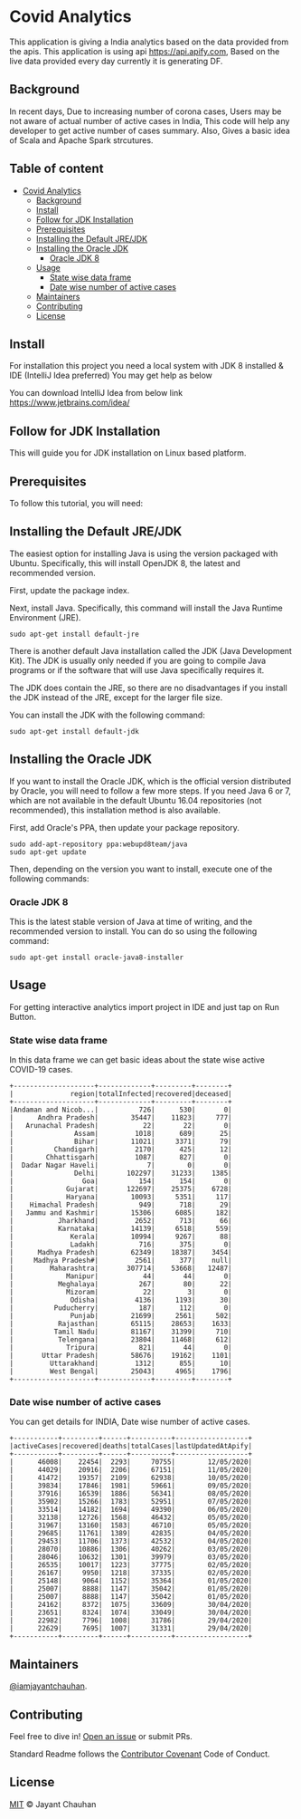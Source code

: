 # Covid Analytics

This application is giving a India analytics based on the data 
provided from the apis. This application is using api https://api.apify.com,
Based on the live data provided every day currently it is generating DF. 

## Background

In recent days, Due to increasing number of corona cases, Users may be not
aware of actual number of active cases in India, This code will help any developer 
to get active number of cases summary. Also, Gives a basic idea of Scala and Apache Spark strcutures. 

## Table of content

- [Covid Analytics](#covid-analytics)
  * [Background](#background)
  * [Install](#install)
  * [Follow for JDK Installation](#follow-for-jdk-installation)
  * [Prerequisites](#prerequisites)
  * [Installing the Default JRE/JDK](#installing-the-default-jre-jdk)
  * [Installing the Oracle JDK](#installing-the-oracle-jdk)
    + [Oracle JDK 8](#oracle-jdk-8)
  * [Usage](#usage)
    + [State wise data frame](#state-wise-data-frame)
    + [Date wise number of active cases](#date-wise-number-of-active-cases)
  * [Maintainers](#maintainers)
  * [Contributing](#contributing)
  * [License](#license)

## Install

For installation this project you need a local system with JDK 8
 installed & IDE (IntelliJ Idea preferred) You may get help as below
 
You can download IntelliJ Idea from below link
https://www.jetbrains.com/idea/

## Follow for JDK Installation

This will guide you for JDK installation on Linux based platform. 

## Prerequisites

To follow this tutorial, you will need:

## Installing the Default JRE/JDK

The easiest option for installing Java is using the version packaged with Ubuntu. Specifically, this will install OpenJDK 8, the latest and recommended version.

First, update the package index.

Next, install Java. Specifically, this command will install the Java Runtime Environment (JRE).

    sudo apt-get install default-jre

There is another default Java installation called the JDK (Java Development Kit). The JDK is usually only needed if you are going to compile Java programs or if the software that will use Java specifically requires it.

The JDK does contain the JRE, so there are no disadvantages if you install the JDK instead of the JRE, except for the larger file size.

You can install the JDK with the following command:

    sudo apt-get install default-jdk

## Installing the Oracle JDK

If you want to install the Oracle JDK, which is the official version distributed by Oracle, you will need to follow a few more steps. If you need Java 6 or 7, which are not available in the default Ubuntu 16.04 repositories (not recommended), this installation method is also available.

First, add Oracle's PPA, then update your package repository.

    sudo add-apt-repository ppa:webupd8team/java
    sudo apt-get update

Then, depending on the version you want to install, execute one of the following commands:

### Oracle JDK 8

This is the latest stable version of Java at time of writing, and the recommended version to install. You can do so using the following command:

    sudo apt-get install oracle-java8-installer 

## Usage 

For getting interactive analytics import project in IDE and just tap on Run Button. 

### State wise data frame

In this data frame we can get basic ideas about the state wise active COVID-19 cases. 

```
+--------------------+-------------+---------+--------+
|              region|totalInfected|recovered|deceased|
+--------------------+-------------+---------+--------+
|Andaman and Nicob...|          726|      530|       0|
|      Andhra Pradesh|        35447|    11823|     777|
|   Arunachal Pradesh|           22|       22|       0|
|               Assam|         1018|      689|      25|
|               Bihar|        11021|     3371|      79|
|          Chandigarh|         2170|      425|      12|
|        Chhattisgarh|         1087|      827|       0|
|  Dadar Nagar Haveli|            7|        0|       0|
|               Delhi|       102297|    31233|    1385|
|                 Goa|          154|      154|       0|
|             Gujarat|       122697|    25375|    6728|
|             Haryana|        10093|     5351|     117|
|    Himachal Pradesh|          949|      718|      29|
|   Jammu and Kashmir|        15306|     6085|     182|
|           Jharkhand|         2652|      713|      66|
|           Karnataka|        14139|     6518|     559|
|              Kerala|        10994|     9267|      88|
|              Ladakh|          716|      375|       0|
|      Madhya Pradesh|        62349|    18387|    3454|
|     Madhya Pradesh#|         2561|      377|    null|
|         Maharashtra|       307714|    53668|   12487|
|             Manipur|           44|       44|       0|
|           Meghalaya|          267|       80|      22|
|             Mizoram|           22|        3|       0|
|              Odisha|         4136|     1193|      30|
|          Puducherry|          187|      112|       0|
|              Punjab|        21699|     2561|     502|
|           Rajasthan|        65115|    28653|    1633|
|          Tamil Nadu|        81167|    31399|     710|
|           Telengana|        23804|    11468|     612|
|             Tripura|          821|       44|       0|
|       Uttar Pradesh|        58676|    19162|    1101|
|         Uttarakhand|         1312|      855|      10|
|         West Bengal|        25043|     4965|    1796|
+--------------------+-------------+---------+--------+
``` 

### Date wise number of active cases 

You can get details for INDIA, Date wise number of active cases.

```$xslt
+-----------+---------+------+----------+------------------+
|activeCases|recovered|deaths|totalCases|lastUpdatedAtApify|
+-----------+---------+------+----------+------------------+
|      46008|    22454|  2293|     70755|        12/05/2020|
|      44029|    20916|  2206|     67151|        11/05/2020|
|      41472|    19357|  2109|     62938|        10/05/2020|
|      39834|    17846|  1981|     59661|        09/05/2020|
|      37916|    16539|  1886|     56341|        08/05/2020|
|      35902|    15266|  1783|     52951|        07/05/2020|
|      33514|    14182|  1694|     49390|        06/05/2020|
|      32138|    12726|  1568|     46432|        05/05/2020|
|      31967|    13160|  1583|     46710|        05/05/2020|
|      29685|    11761|  1389|     42835|        04/05/2020|
|      29453|    11706|  1373|     42532|        04/05/2020|
|      28070|    10886|  1306|     40262|        03/05/2020|
|      28046|    10632|  1301|     39979|        03/05/2020|
|      26535|    10017|  1223|     37775|        02/05/2020|
|      26167|     9950|  1218|     37335|        02/05/2020|
|      25148|     9064|  1152|     35364|        01/05/2020|
|      25007|     8888|  1147|     35042|        01/05/2020|
|      25007|     8888|  1147|     35042|        01/05/2020|
|      24162|     8372|  1075|     33609|        30/04/2020|
|      23651|     8324|  1074|     33049|        30/04/2020|
|      22982|     7796|  1008|     31786|        29/04/2020|
|      22629|     7695|  1007|     31331|        29/04/2020|
+-----------+---------+------+----------+------------------+
```

## Maintainers

[@iamjayantchauhan](https://github.com/iamjayantchauhan).

## Contributing

Feel free to dive in! [Open an issue](https://github.com/iamjayantchauhan/CovidAnalytics/issues/new) or submit PRs.

Standard Readme follows the [Contributor Covenant](http://contributor-covenant.org/version/1/3/0/) Code of Conduct.

## License

[MIT](LICENSE) © Jayant Chauhan